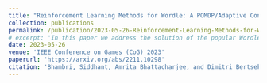 ```yaml
---
title: "Reinforcement Learning Methods for Wordle: A POMDP/Adaptive Control Approach"
collection: publications
permalink: /publication/2023-05-26-Reinforcement-Learning-Methods-for-Wordle-A-POMDP-Adaptive-Control-Approach
# excerpt: 'In this paper we address the solution of the popular Wordle puzzle, using new reinforcement learning methods, which apply more generally to adaptive control of dynamic systems and to classes of Partially Observable Markov Decision Process (POMDP) problems. These methods are based on approximation in value space and the rollout approach, admit a straightforward implementation, and provide improved performance over various heuristic approaches. For the Wordle puzzle, they yield on-line solution strategies that are very close to optimal at relatively modest computational cost. Our methods are viable for more complex versions of Wordle and related search problems, for which an optimal strategy would be impossible to compute. They are also applicable to a wide range of adaptive sequential decision problems that involve an unknown or frequently changing environment whose parameters are estimated on-line.'
date: 2023-05-26
venue: 'IEEE Conference on Games (CoG) 2023'
paperurl: 'https://arxiv.org/abs/2211.10298'
citation: 'Bhambri, Siddhant, Amrita Bhattacharjee, and Dimitri Bertsekas. "Reinforcement Learning Methods for Wordle: A POMDP/Adaptive Control Approach." arXiv preprint arXiv:2211.10298 (2022).'
---
```

<!-- **Abstract**: In this paper we address the solution of the popular Wordle puzzle, using new reinforcement learning methods, which apply more generally to adaptive control of dynamic systems and to classes of Partially Observable Markov Decision Process (POMDP) problems. These methods are based on approximation in value space and the rollout approach, admit a straightforward implementation, and provide improved performance over various heuristic approaches. For the Wordle puzzle, they yield on-line solution strategies that are very close to optimal at relatively modest computational cost. Our methods are viable for more complex versions of Wordle and related search problems, for which an optimal strategy would be impossible to compute. They are also applicable to a wide range of adaptive sequential decision problems that involve an unknown or frequently changing environment whose parameters are estimated on-line.

[Download paper here](https://github.com/sbhambr1/siddhantbhambri.github.io/raw/master/files/Contrastively%20Learning%20Visual%20Attention%20as%20Affordance%20Cues%20from%20Demonstrations%20for%20Robotic%20Grasping.pdf) -->

<!-- Recommended citation: Y. Zha, S. Bhambri and L. Guan, "Contrastively Learning Visual Attention as Affordance Cues from Demonstrations for Robotic Grasping," 2021 IEEE/RSJ International Conference on Intelligent Robots and Systems (IROS), 2021, pp. 7835-7842, doi: 10.1109/IROS51168.2021.9636760. -->